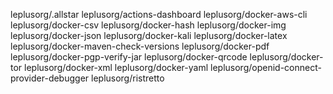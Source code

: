 leplusorg/.allstar
leplusorg/actions-dashboard
leplusorg/docker-aws-cli
leplusorg/docker-csv
leplusorg/docker-hash
leplusorg/docker-img
leplusorg/docker-json
leplusorg/docker-kali
leplusorg/docker-latex
leplusorg/docker-maven-check-versions
leplusorg/docker-pdf
leplusorg/docker-pgp-verify-jar
leplusorg/docker-qrcode
leplusorg/docker-tor
leplusorg/docker-xml
leplusorg/docker-yaml
leplusorg/openid-connect-provider-debugger
leplusorg/ristretto

